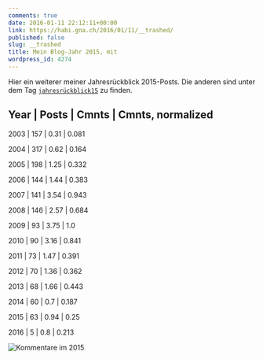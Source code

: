 ```yaml
---
comments: true
date: 2016-01-11 22:12:11+00:00
link: https://habi.gna.ch/2016/01/11/__trashed/
published: false
slug: __trashed
title: Mein Blog-Jahr 2015, mit
wordpress_id: 4274
---
```


Hier ein weiterer meiner Jahresrückblick 2015-Posts. Die anderen sind unter dem Tag [`jahresrückblick15`](https://habi.gna.ch/tag/jahresruckblick15) zu finden.



## Year | Posts | Cmnts | Cmnts, normalized



2003 |   157 | 0.31  | 0.081  

2004 |   317 | 0.62  | 0.164  

2005 |   198 | 1.25  | 0.332  

2006 |   144 | 1.44  | 0.383  

2007 |   141 | 3.54  | 0.943  

2008 |   146 | 2.57  | 0.684  

2009 |    93 | 3.75  | 1.0  

2010 |    90 | 3.16  | 0.841  

2011 |    73 | 1.47  | 0.391  

2012 |    70 | 1.36  | 0.362  

2013 |    68 | 1.66  | 0.443  

2014 |    60 | 0.7   | 0.187  

2015 |    63 | 0.94  | 0.25  

2016 |     5 | 0.8   | 0.213

![Kommentare im 2015](https://habi.gna.ch/wp-content/uploads/2016/01/comments.png)
